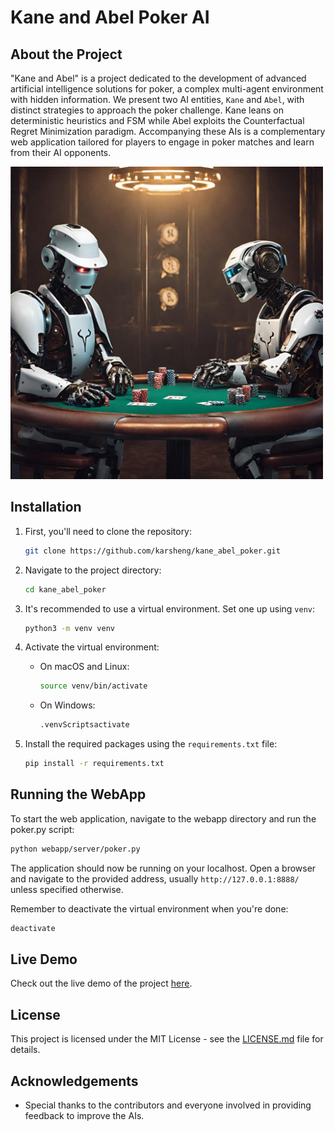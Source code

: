 # Kane and Abel Poker AI

## About the Project

"Kane and Abel" is a project dedicated to the development of advanced artificial intelligence solutions for poker, a complex multi-agent environment with hidden information. We present two AI entities, `Kane` and `Abel`, with distinct strategies to approach the poker challenge. Kane leans on deterministic heuristics and FSM while Abel exploits the Counterfactual Regret Minimization paradigm. Accompanying these AIs is a complementary web application tailored for players to engage in poker matches and learn from their AI opponents.

<img src="assets/poker.jpeg" alt="Sample Image" max-width="100%" height="500px"/>

## Installation

1. First, you'll need to clone the repository:

   ```sh
   git clone https://github.com/karsheng/kane_abel_poker.git
   ```

2. Navigate to the project directory:

   ```sh
   cd kane_abel_poker
   ```

3. It's recommended to use a virtual environment. Set one up using `venv`:

   ```sh
   python3 -m venv venv
   ```

4. Activate the virtual environment:

   - On macOS and Linux:

     ```sh
     source venv/bin/activate
     ```

   - On Windows:
     ```sh
     .venvScriptsactivate
     ```

5. Install the required packages using the `requirements.txt` file:
   ```sh
   pip install -r requirements.txt
   ```

## Running the WebApp

To start the web application, navigate to the webapp directory and run the poker.py script:

```sh
python webapp/server/poker.py
```

The application should now be running on your localhost. Open a browser and navigate to the provided address, usually `http://127.0.0.1:8888/` unless specified otherwise.

Remember to deactivate the virtual environment when you're done:

```sh
deactivate
```

## Live Demo

Check out the live demo of the project [here](https://kane-abel-poker-8ed0c35431e5.herokuapp.com/).

## License

This project is licensed under the MIT License - see the [LICENSE.md](LICENSE.md) file for details.

## Acknowledgements

- Special thanks to the contributors and everyone involved in providing feedback to improve the AIs.
